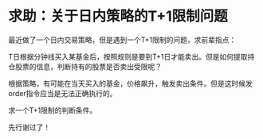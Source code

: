 # 求助：关于日内策略的T+1限制问题

最近做了一个日内交易策略，但是遇到一个T+1限制的问题，求前辈指点：

T日根据分钟线买入某基金后，按照规则是要到T+1日才能卖出。但是如何提取持仓股票的信息，判断持有的股票是否卖出受限呢？

根据策略，有可能在当天买入的基金，价格飙升，触发卖出条件。但是这时候发order指令应当是无法正确执行的。

求一个T+1限制的判断条件。

先行谢过了！